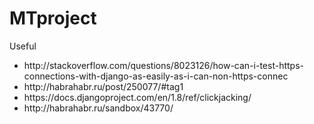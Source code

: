 # MTproject
<p>Useful</p>
<ul>
<li>http://stackoverflow.com/questions/8023126/how-can-i-test-https-connections-with-django-as-easily-as-i-can-non-https-connec</li>
<li>http://habrahabr.ru/post/250077/#tag1</li>
<li>https://docs.djangoproject.com/en/1.8/ref/clickjacking/</li>
<li>http://habrahabr.ru/sandbox/43770/</li>
</ul>
